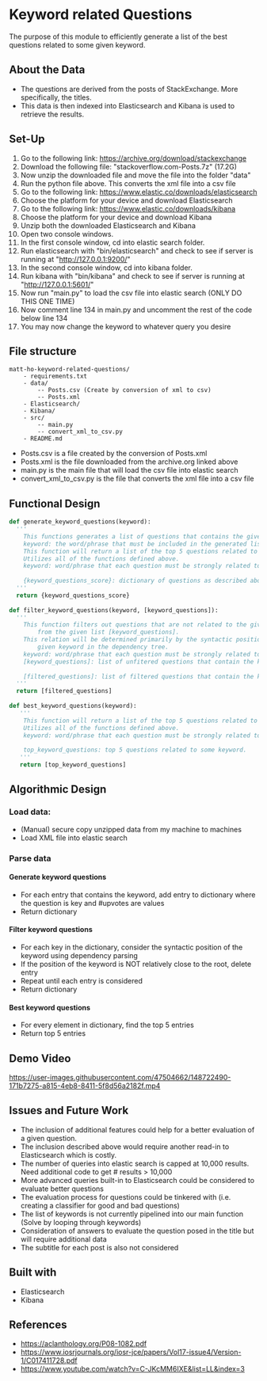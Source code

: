 # Keyword related Questions
The purpose of this module to efficiently generate a list of the best questions related to some given keyword.

## About the Data
- The questions are derived from the posts of StackExchange. More specifically, the titles.
- This data is then indexed into Elasticsearch and Kibana is used to retrieve the results.

## Set-Up
1. Go to the following link: https://archive.org/download/stackexchange
2. Download the following file: "stackoverflow.com-Posts.7z" (17.2G)
3. Now unzip the downloaded file and move the file into the folder "data"
4. Run the python file above. This converts the xml file into a csv file
5. Go to the following link: https://www.elastic.co/downloads/elasticsearch
6. Choose the platform for your device and download Elasticsearch
7. Go to the following link: https://www.elastic.co/downloads/kibana
8. Choose the platform for your device and download Kibana
9. Unzip both the downloaded Elasticsearch and Kibana
10. Open two console windows. 
11. In the first console window, cd into elastic search folder.
12. Run elasticsearch with "bin/elasticsearch" and check to see if server is running at "http://127.0.0.1:9200/"
13. In the second console window, cd into kibana folder.
14. Run kibana with "bin/kibana" and check to see if server is running at "http://127.0.0.1:5601/"
15. Now run "main.py" to load the csv file into elastic search (ONLY DO THIS ONE TIME)
16. Now comment line 134 in main.py and uncomment the rest of the code below line 134
17. You may now change the keyword to whatever query you desire

## File structure
```
matt-ho-keyword-related-questions/
    - requirements.txt
    - data/ 
        -- Posts.csv (Create by conversion of xml to csv)
        -- Posts.xml
    - Elasticsearch/
    - Kibana/
    - src/
        -- main.py
        -- convert_xml_to_csv.py
    - README.md
```
- Posts.csv is a file created by the conversion of Posts.xml
- Posts.xml is the file downloaded from the archive.org linked above
- main.py is the main file that will load the csv file into elastic search
- convert_xml_to_csv.py is the file that converts the xml file into a csv file

## Functional Design
``` python
def generate_keyword_questions(keyword):
  '''
    This functions generates a list of questions that contains the given keyword.
    keyword: the word/phrase that must be included in the generated list of questions
    This function will return a list of the top 5 questions related to some keyword.
    Utilizes all of the functions defined above.
    keyword: word/phrase that each question must be strongly related to
    
    {keyword_questions_score}: dictionary of questions as described above
  '''
  return {keyword_questions_score}
  
def filter_keyword_questions(keyword, [keyword_questions]):
  '''
    This function filters out questions that are not related to the given keyword 
        from the given list [keyword_questions].
    This relation will be determined primarily by the syntactic position of the 
        given keyword in the dependency tree.
    keyword: word/phrase that each question must be strongly related to
    [keyword_questions]: list of unfitered questions that contain the keyword
    
    [filtered_questions]: list of filtered questions that contain the keyword
  '''
  return [filtered_questions]
  
def best_keyword_questions(keyword):
   '''
    This function will return a list of the top 5 questions related to some keyword.
    Utilizes all of the functions defined above.
    keyword: word/phrase that each question must be strongly related to
    
    top_keyword_questions: top 5 questions related to some keyword.
   '''
   return [top_keyword_questions]
```
## Algorithmic Design
### Load data:
- (Manual) secure copy unzipped data from my machine to machines
- Load XML file into elastic search


### Parse data
#### Generate keyword questions
- For each entry that contains the keyword, add entry to dictionary where the question is key and #upvotes are values
- Return dictionary

#### Filter keyword questions
- For each key in the dictionary, consider the syntactic position of the keyword using dependency parsing
- If the position of the keyword is NOT relatively close to the root, delete entry
- Repeat until each entry is considered
- Return dictionary

#### Best keyword questions
- For every element in dictionary, find the top 5 entries
- Return top 5 entries

## Demo Video
https://user-images.githubusercontent.com/47504662/148722490-171b7275-a815-4eb8-8411-5f8d56a2182f.mp4


## Issues and Future Work
- The inclusion of additional features could help for a better evaluation of a given question.
- The inclusion described above would require another read-in to Elasticsearch which is costly.
- The number of queries into elastic search is capped at 10,000 results. Need additional code to get # results > 10,000
- More advanced queries built-in to Elasticsearch could be considered to evaluate better questions
- The evaluation process for questions could be tinkered with (i.e. creating a classifier for good and bad questions)
- The list of keywords is not currently pipelined into our main function (Solve by looping through keywords)
- Consideration of answers to evaluate the question posed in the title but will require additional data
- The subtitle for each post is also not considered

## Built with
- Elasticsearch
- Kibana

## References
- https://aclanthology.org/P08-1082.pdf
- https://www.iosrjournals.org/iosr-jce/papers/Vol17-issue4/Version-1/C017411728.pdf
- https://www.youtube.com/watch?v=C-JKcMM6IXE&list=LL&index=3
